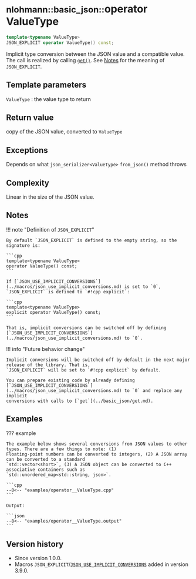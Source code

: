 # <small>nlohmann::basic_json::</small>operator ValueType

```cpp
template<typename ValueType>
JSON_EXPLICIT operator ValueType() const;
```

Implicit type conversion between the JSON value and a compatible value. The call is realized by calling
[`get()`](get.md). See [Notes](#notes) for the meaning of `JSON_EXPLICIT`.

## Template parameters

`ValueType`
:   the value type to return

## Return value

copy of the JSON value, converted to `ValueType`

## Exceptions

Depends on what `json_serializer<ValueType>` `from_json()` method throws

## Complexity

Linear in the size of the JSON value.

## Notes

!!! note "Definition of `JSON_EXPLICIT`"

    By default `JSON_EXPLICIT` is defined to the empty string, so the signature is:
    
    ```cpp
    template<typename ValueType>
    operator ValueType() const;
    ```
    
    If [`JSON_USE_IMPLICIT_CONVERSIONS`](../macros/json_use_implicit_conversions.md) is set to `0`,
    `JSON_EXPLICIT` is defined to `#!cpp explicit`:

    ```cpp
    template<typename ValueType>
    explicit operator ValueType() const;
    ```
    
    That is, implicit conversions can be switched off by defining
    [`JSON_USE_IMPLICIT_CONVERSIONS`](../macros/json_use_implicit_conversions.md) to `0`.

!!! info "Future behavior change"

    Implicit conversions will be switched off by default in the next major release of the library. That is,
    `JSON_EXPLICIT` will be set to `#!cpp explicit` by default.

    You can prepare existing code by already defining
    [`JSON_USE_IMPLICIT_CONVERSIONS`](../macros/json_use_implicit_conversions.md) to `0` and replace any implicit
    conversions with calls to [`get`](../basic_json/get.md).

## Examples

??? example

    The example below shows several conversions from JSON values to other types. There are a few things to note: (1)
    Floating-point numbers can be converted to integers, (2) A JSON array can be converted to a standard
    `std::vector<short>`, (3) A JSON object can be converted to C++ associative containers such as
    `std::unordered_map<std::string, json>`.
        
    ```cpp
    --8<-- "examples/operator__ValueType.cpp"
    ```
    
    Output:
    
    ```json
    --8<-- "examples/operator__ValueType.output"
    ```

## Version history

- Since version 1.0.0.
- Macros `JSON_EXPLICIT`/[`JSON_USE_IMPLICIT_CONVERSIONS`](../macros/json_use_implicit_conversions.md) added
  in version 3.9.0.
